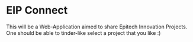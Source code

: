 # EIP Connect

This will be a Web-Application aimed to share Epitech Innovation Projects. One should be able to tinder-like select a project that you like :) 
